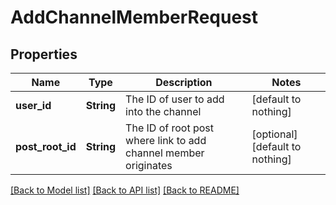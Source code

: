 # AddChannelMemberRequest


## Properties
Name | Type | Description | Notes
------------ | ------------- | ------------- | -------------
**user_id** | **String** | The ID of user to add into the channel | [default to nothing]
**post_root_id** | **String** | The ID of root post where link to add channel member originates | [optional] [default to nothing]


[[Back to Model list]](../README.md#models) [[Back to API list]](../README.md#api-endpoints) [[Back to README]](../README.md)


